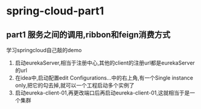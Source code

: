 # spring-cloud-part1
## part1 服务之间的调用,ribbon和feign消费方式
学习springcloud自己敲的demo


1. 启动eurekaServer,相当于注册中心,其他的client的注册url都是eurekaServer的url
2. 在idea中,启动配置edit Configurations...中的右上角,有一个Single instance only,把它的勾去掉,就可以一个工程启动多个实例了
3. 启动eureka-client-01,再更改端口后再启动eureka-client-01,这就相当于是一个集群


